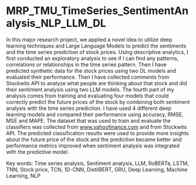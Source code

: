 # MRP_TMU_TimeSeries_SentimentAnalysis_NLP_LLM_DL
In this major research project, we applied a novel idea to utilize deep learning techniques and Large Language
Models to predict the sentiments and the time series prediction of stock prices. Using descriptive
analytics, I first conducted an exploratory analysis to see if I can find any patterns, correlations or
relationships in the time series pattern. Then I have predicted synthetic data for the stock prices
using two DL models and evaluated their performance. Then I have collected comments from
Stockwits API to analyze what people are thinking about that stock and did their sentiment analysis
using two LLM models. The fourth part of my analysis comes from training and evaluating four
models that could correctly predict the future prices of the stock by combining both sentiment
analysis with the time series prediction. I have used 4 different deep learning models and compared
their performance using accuracy, RMSE, MSE and MAPE. The dataset that was used to train and
evaluate the classifiers was collected from www.yahoofinance.com and from Stockwits API. The
predicted classification results were used to provide more insights about the future price of the
stock and the prediction became better and performance metrics improved when sentiment analysis was integrated with the predictive model.

Key words:
Time series analysis, Sentiment analysis, LLM, RoBERTa, LSTM, TNN, Stock price, TCN, 1D-CNN, DistilBERT, GRU, Deep Learning, Machine Learning, NLP
